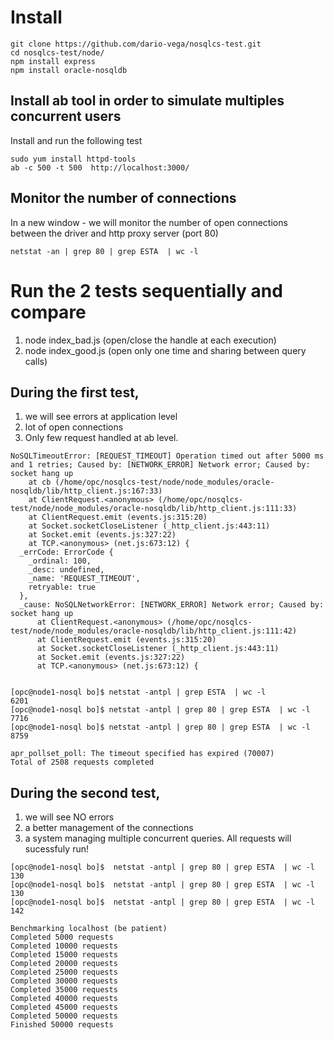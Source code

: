 # Install
````
git clone https://github.com/dario-vega/nosqlcs-test.git
cd nosqlcs-test/node/
npm install express
npm install oracle-nosqldb
````

## Install ab tool in order to simulate multiples concurrent users

Install and run the following test

````
sudo yum install httpd-tools
ab -c 500 -t 500  http://localhost:3000/
````

## Monitor the number of connections
In a new window - we will monitor the number of open connections between the driver and http proxy server (port 80)

````
netstat -an | grep 80 | grep ESTA  | wc -l
````

# Run the 2 tests sequentially and compare

1) node index_bad.js (open/close the handle at each execution)
2) node index_good.js (open only one time and sharing between query calls)

## During the first test, 
1. we will see errors at application level
2. lot of open connections
3. Only few request handled at ab level.

````
NoSQLTimeoutError: [REQUEST_TIMEOUT] Operation timed out after 5000 ms and 1 retries; Caused by: [NETWORK_ERROR] Network error; Caused by: socket hang up
    at cb (/home/opc/nosqlcs-test/node/node_modules/oracle-nosqldb/lib/http_client.js:167:33)
    at ClientRequest.<anonymous> (/home/opc/nosqlcs-test/node/node_modules/oracle-nosqldb/lib/http_client.js:111:33)
    at ClientRequest.emit (events.js:315:20)
    at Socket.socketCloseListener (_http_client.js:443:11)
    at Socket.emit (events.js:327:22)
    at TCP.<anonymous> (net.js:673:12) {
  _errCode: ErrorCode {
    _ordinal: 100,
    _desc: undefined,
    _name: 'REQUEST_TIMEOUT',
    retryable: true
  },
  _cause: NoSQLNetworkError: [NETWORK_ERROR] Network error; Caused by: socket hang up
      at ClientRequest.<anonymous> (/home/opc/nosqlcs-test/node/node_modules/oracle-nosqldb/lib/http_client.js:111:42)
      at ClientRequest.emit (events.js:315:20)
      at Socket.socketCloseListener (_http_client.js:443:11)
      at Socket.emit (events.js:327:22)
      at TCP.<anonymous> (net.js:673:12) {


[opc@node1-nosql bo]$ netstat -antpl | grep ESTA  | wc -l
6201
[opc@node1-nosql bo]$ netstat -antpl | grep 80 | grep ESTA  | wc -l
7716
[opc@node1-nosql bo]$ netstat -antpl | grep 80 | grep ESTA  | wc -l
8759

apr_pollset_poll: The timeout specified has expired (70007)
Total of 2508 requests completed
````

## During the second test, 
1. we will see NO errors
2. a better management of the connections
3. a system managing multiple concurrent queries. All requests will sucessfuly run!

````
[opc@node1-nosql bo]$  netstat -antpl | grep 80 | grep ESTA  | wc -l
130
[opc@node1-nosql bo]$  netstat -antpl | grep 80 | grep ESTA  | wc -l
130
[opc@node1-nosql bo]$  netstat -antpl | grep 80 | grep ESTA  | wc -l
142

Benchmarking localhost (be patient)
Completed 5000 requests
Completed 10000 requests
Completed 15000 requests
Completed 20000 requests
Completed 25000 requests
Completed 30000 requests
Completed 35000 requests
Completed 40000 requests
Completed 45000 requests
Completed 50000 requests
Finished 50000 requests
  
````
